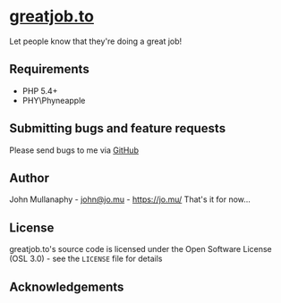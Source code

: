 [greatjob.to](https://greatjob.to/)
================================================================================

Let people know that they're doing a great job!

Requirements
------------

- PHP 5.4+
- PHY\Phyneapple

Submitting bugs and feature requests
------------------------------------

Please send bugs to me via
[GitHub](https://github.com/mullanaphy/greatjob.to/issues)

Author
------

John Mullanaphy - <john@jo.mu> - <https://jo.mu/>
That's it for now...

License
-------

greatjob.to's source code is licensed under the Open Software License (OSL 3.0) -
see the `LICENSE` file for details

Acknowledgements
----------------

